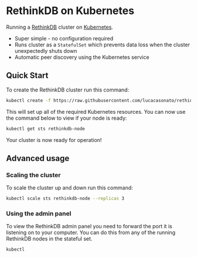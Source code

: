 # RethinkDB on Kubernetes

Running a [RethinkDB](https://rethinkdb.com/) cluster on [Kubernetes](https://kubernetes.io/).

- Super simple - no configuration required
- Runs cluster as a `StatefulSet` which prevents data loss when the cluster unexpectedly shuts down
- Automatic peer discovery using the Kubernetes service

## Quick Start

To create the RethinkDB cluster run this command:

```bash
kubectl create -f https://raw.githubusercontent.com/lucacasonato/rethinkdb-kubernetes/master/cluster.yaml
```

This will set up all of the required Kubernetes resources. You can now use the command below to view if your node is ready:

```bash
kubectl get sts rethinkdb-node
```

Your cluster is now ready for operation!

## Advanced usage

### Scaling the cluster

To scale the cluster up and down run this command:

```bash
kubectl scale sts rethinkdb-node --replicas 3
```

### Using the admin panel

To view the RethinkDB admin panel you need to forward the port it is listening on to your computer. You can do this from any of the running RethinkDB nodes in the stateful set.

```bash
kubectl 